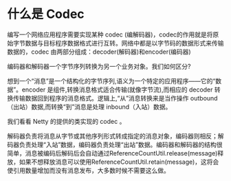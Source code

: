 什么是 Codec
====

编写一个网络应用程序需要实现某种 codec (编解码器)，codec的作用就是将原始字节数据与目标程序数据格式进行互转。网络中都是以字节码的数据形式来传输数据的，codec 由两部分组成：decoder(解码器)和encoder(编码器)

编码器和解码器一个字节序列转换为另一个业务对象。我们如何区分?

想到一个“消息”是一个结构化的字节序列,语义为一个特定的应用程序——它的“数据”。encoder 是组件,转换消息格式适合传输(就像字节流),而相应的 decoder 转换传输数据回到程序的消息格式。逻辑上,“从”消息转换来是当作操作 outbound（出站）数据,而转换“到”消息是处理 inbound（入站）数据。

我们看看 Netty 的提供的类实现的 codec 。

解码器负责将消息从字节或其他序列形式转成指定的消息对象，编码器则相反；解码器负责处理“入站”数据，编码器负责处理“出站”数据。编码器和解码器的结构很简单，消息被编码后解码后会自动通过ReferenceCountUtil.release(message)释放，如果不想释放消息可以使用ReferenceCountUtil.retain(message)，这将会使引用数量增加而没有消息发布，大多数时候不需要这么做。